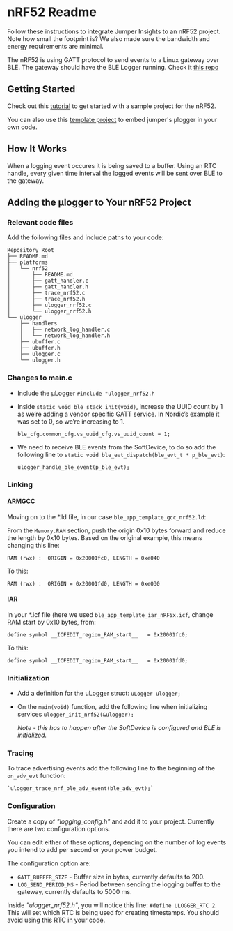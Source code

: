 # nRF52 Readme
Follow these instructions to integrate Jumper Insights to an nRF52 project. Note how small the footprint is? We also made sure the bandwidth and energy requirements are minimal.

The nRF52 is using GATT protocol to send events to a Linux gateway over BLE.
The gateway should have the BLE Logger running. Check it [this repo](https://github.com/Jumperr-labs/jumper-ble-logger)

## Getting Started
Check out this [tutorial](https://github.com/Jumperr-labs/jumper-ulogger/tree/master/samples/nrf52-ble-sample-project) to get started with a sample project for the nRF52.

You can also use this [template project](https://github.com/Jumperr-labs/jumper-ulogger/tree/master/samples/nrf52-ble-template) to embed jumper's µlogger in your own code.

## How It Works
When a logging event occures it is being saved to a buffer. Using an RTC handle, every given time interval the logged events will be sent over BLE to the gateway.

## Adding the µlogger to Your nRF52 Project
### Relevant code files
Add the following files and include paths to your code:
```
Repository Root
├── README.md
├── platforms
│   └── nrf52
│       ├── README.md
│       ├── gatt_handler.c
│       ├── gatt_handler.h
│       ├── trace_nrf52.c
│       ├── trace_nrf52.h
│       ├── ulogger_nrf52.c
│       └── ulogger_nrf52.h
└── ulogger
    ├── handlers
    │   ├── network_log_handler.c
    │   └── network_log_handler.h
    ├── ubuffer.c
    ├── ubuffer.h
    ├── ulogger.c
    └── ulogger.h
```

### Changes to main.c
* Include the µLogger `#include "ulogger_nrf52.h`
* Inside `static void ble_stack_init(void)`, increase the UUID count by 1 as we’re adding a vendor specific GATT service. In Nordic’s example it was set to 0, so we’re increasing to 1.
    
    `ble_cfg.common_cfg.vs_uuid_cfg.vs_uuid_count = 1;`
* We need to receive BLE events from the SoftDevice, to do so add the following line to `static void ble_evt_dispatch(ble_evt_t * p_ble_evt)`:
    
    `ulogger_handle_ble_event(p_ble_evt);`

### Linking

#### ARMGCC
Moving on to the *.ld file, in our case `ble_app_template_gcc_nrf52.ld`:

From the `Memory.RAM` section, push the origin 0x10 bytes forward and reduce the length by 0x10 bytes. Based on the original example, this means changing this line:
```
RAM (rwx) :  ORIGIN = 0x20001fc0, LENGTH = 0xe040
```
To this:
```
RAM (rwx) :  ORIGIN = 0x20001fd0, LENGTH = 0xe030
```
#### IAR
In your *.icf file (here we used `ble_app_template_iar_nRF5x.icf`, change RAM start by 0x10 bytes, from:
```
define symbol __ICFEDIT_region_RAM_start__   = 0x20001fc0;
```
To this:
```
define symbol __ICFEDIT_region_RAM_start__   = 0x20001fd0;
```
### Initialization
* Add a definition for the uLogger struct: `uLogger ulogger;`
* On the `main(void)` function, add the following line when initializing services `ulogger_init_nrf52(&ulogger);`

    *Note - this has to happen after the SoftDevice is configured and BLE is initialized.*

### Tracing
To trace advertising events add the following line to the beginning of the `on_adv_evt` function:

    `ulogger_trace_nrf_ble_adv_event(ble_adv_evt);`

### Configuration
Create a copy of _"logging_config.h"_ and add it to your project. Currently there are two configuration options.

You can edit either of these options, depending on the number of log events you intend to add per second or your power budget.

The configuration option are:
* `GATT_BUFFER_SIZE` - Buffer size in bytes, currently defaults to 200.
* `LOG_SEND_PERIOD_MS` - Period between sending the logging buffer to the gateway, currently defaults to 5000 ms.

Inside _"ulogger_nrf52.h"_, you will notice this line: `#define ULOGGER_RTC 2`. This will set which RTC is being used for creating timestamps. You should avoid using this RTC in your code.
